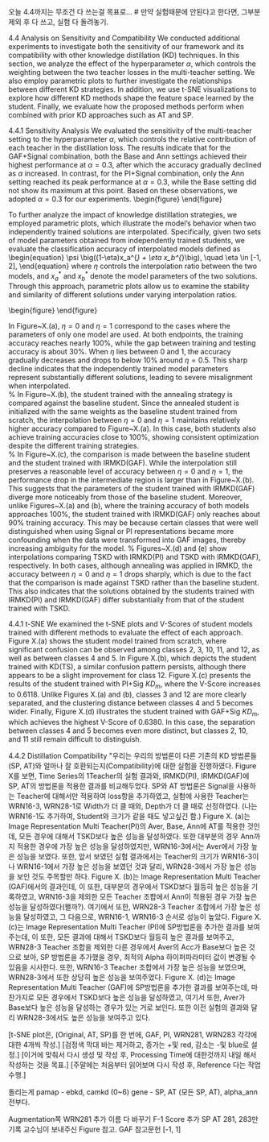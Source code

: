 오늘 4.4까지는 무조건 다 쓰는걸 목표로... # 만약 실험때문에 안된다고 한다면, 그부분제외 후 다 쓰고, 실험 다 돌려놓기.

4.4 Analysis on Sensitivity and Compatibility
We conducted additional experiments to investigate both the sensitivity of our framework and its compatibility with other knowledge distillation (KD) techniques. In this section, we analyze the effect of the hyperparameter $\alpha$, which controls the weighting between the two teacher losses in the multi-teacher setting. We also employ parametric plots to further investigate the relationships between different KD strategies. In addition, we use t-SNE visualizations to explore how different KD methods shape the feature space learned by the student. Finally, we evaluate how the proposed methods perform when combined with prior KD approaches such as AT and SP.

4.4.1 Sensitivity Analysis
We evaluated the sensitivity of the multi-teacher setting to the hyperparameter $\alpha$, which controls the relative contribution of each teacher in the distillation loss. The results indicate that for the GAF+Signal combination, both the Base and Ann settings achieved their highest performance at $\alpha=0.3$, after which the accuracy gradually declined as $\alpha$ increased. In contrast, for the PI+Signal combination, only the Ann setting reached its peak performance at $\alpha=0.3$, while the Base setting did not show its maximum at this point. Based on these observations, we adopted $\alpha=0.3$ for our experiments.
\begin{figure}
\end{figure}

To further analyze the impact of knowledge distillation strategies, we employed parametric plots, which illustrate the model’s behavior when two independently trained solutions are interpolated. Specifically, given two sets of model parameters obtained from independently trained students, we evaluate the classification accuracy of interpolated models defined as  
\begin{equation}
\psi \big((1-\eta)x_a^{*} + \eta x_b^{*}\big), \quad \eta \in [-1, 2],
\end{equation}
where $\eta$ controls the interpolation ratio between the two models, and $x_a^{*}$ and $x_b^{*}$ denote the model parameters of the two solutions. Through this approach, parametric plots allow us to examine the stability and similarity of different solutions under varying interpolation ratios.

\begin{figure}
\end{figure}


In Figure~X.(a), $\eta = 0$ and $\eta = 1$ correspond to the cases where the parameters of only one model are used. At both endpoints, the training accuracy reaches nearly 100\%, while the gap between training and testing accuracy is about 30\%. When $\eta$ lies between 0 and 1, the accuracy gradually decreases and drops to below 10\% around $\eta = 0.5$. This sharp decline indicates that the independently trained model parameters represent substantially different solutions, leading to severe misalignment when interpolated.  
%
In Figure~X.(b), the student trained with the annealing strategy is compared against the baseline student. Since the annealed student is initialized with the same weights as the baseline student trained from scratch, the interpolation between $\eta = 0$ and $\eta = 1$ maintains relatively higher accuracy compared to Figure~X.(a). In this case, both students also achieve training accuracies close to 100\%, showing consistent optimization despite the different training strategies.  
%
In Figure~X.(c), the comparison is made between the baseline student and the student trained with IRMKD(GAF). While the interpolation still preserves a reasonable level of accuracy between $\eta = 0$ and $\eta = 1$, the performance drop in the intermediate region is larger than in Figure~X.(b). This suggests that the parameters of the student trained with IRMKD(GAF) diverge more noticeably from those of the baseline student. Moreover, unlike Figures~X.(a) and (b), where the training accuracy of both models approaches 100\%, the student trained with IRMKD(GAF) only reaches about 90\% training accuracy. This may be because certain classes that were well distinguished when using Signal or PI representations became more confounding when the data were transformed into GAF images, thereby increasing ambiguity for the model.
%
Figures~X.(d) and (e) show interpolations comparing TSKD with IRMKD(PI) and TSKD with IRMKD(GAF), respectively. In both cases, although annealing was applied in IRMKD, the accuracy between $\eta = 0$ and $\eta = 1$ drops sharply, which is due to the fact that the comparison is made against TSKD rather than the baseline student. This also indicates that the solutions obtained by the students trained with IRMKD(PI) and IRMKD(GAF) differ substantially from that of the student trained with TSKD.


4.4.1 t-SNE
We examined the t-SNE plots and V-Scores of student models trained with different methods to evaluate the effect of each approach. Figure X.(a) shows the student model trained from scratch, where significant confusion can be observed among classes 2, 3, 10, 11, and 12, as well as between classes 4 and 5. In Figure X.(b), which depicts the student trained with KD(TS), a similar confusion pattern persists, although there appears to be a slight improvement for class 12. Figure X.(c) presents the results of the student trained with PI+Sig $KD_m$, where the V-Score increases to 0.6118. Unlike Figures X.(a) and (b), classes 3 and 12 are more clearly separated, and the clustering distance between classes 4 and 5 becomes wider. Finally, Figure X.(d) illustrates the student trained with GAF+Sig $KD_m$, which achieves the highest V-Score of 0.6380. In this case, the separation between classes 4 and 5 becomes even more distinct, but classes 2, 10, and 11 still remain difficult to distinguish.



4.4.2 Distillation Compatibility
"우리는 우리의 방법론이 다른 기존의 KD 방법론들(SP, AT)와 얼마나 잘 호환되는지(Compatibility)에 대한 실험을 진행하였다. Figure X를 보면, Time Series의 1Teacher의 실험 결과와, IRMKD(PI), IRMKD(GAF)에 SP, AT의 방법론을 적용한 결과를 비교해두었다. SP와 AT 방법론은 Signal을 사용하는 Teacher에 대해서만 적용하여 loss항을 추가하였고, 실험에 사용한 Teacher는 WRN16-3, WRN28-1로 Width가 더 클 때와, Depth가 더 클 때로 선정하였다. (나는 WRN16-1도 추가하여, Student와 크기가 같을 때도 넣고싶긴 함.) Figure X. (a)는 Image Representation Multi Teacher(PI)의 Aver, Base, Ann에 AT를 적용한 것인데, 모든 경우에 대해서 TSKD보다 높은 성능을 달성하였다. 또한 대부분의 경우 Ann까지 적용한 경우에 가장 높은 성능을 달성하였지만, WRN16-3에서는 Aver에서 가장 높은 성능을 보였다. 또한, 앞서 보였던 실험 결과에서는 Teacher의 크기가 WRN16-3이나 WRN16-1에서 가장 높은 성능을 보였던 것과 달리, WRN28-3에서 가장 높은 성능을 보인 것도 주목할만 하다.
Figure X. (b)는 Image Representation Multi Teacher (GAF)에서의 결과인데, 이 또한, 대부분의 경우에서 TSKD보다 월등히 높은 성능을 기록하였고, WRN16-3을 제외한 모든 Teacher 조합에서 Ann이 적용된 경우 가장 높은 성능을 달성하였다(왤까?). 여기에서 또한, WRN28-3 Teacher 조합에서 가장 높은 성능을 달성하였고, 그 다음으로, WRN16-1, WRN16-3 순서로 성능이 높았다.
Figure X. (c)는 Image Representation Multi Teacher (PI)에 SP방법론을 추가한 결과를 보여주는데, 이 또한, 모든 결과에 대해서 TSKD보다 월등히 높은 결과를 보여주고, WRN28-3 Teacher 조합을 제외한 다른 경우에서 Aver의 Acc가 Base보다 높은 것으로 보아, SP 방법론을 추가했을 경우, 최적의 Alpha 하이퍼파라미터 값이 변경될 수 있음을 시사한다. 또한, WRN16-3 Teacher 조합에서 가장 높은 성능을 보였으며, WRN28-3에서 또한 상당히 높은 성능을 보여주었다. 
Figure X. (d)는 Image Representation Multi Teacher (GAF)에 SP방법론을 추가한 결과를 보여주는데, 마찬가지로 모든 경우에서 TSKD보다 높은 성능을 달성하였고, 여기서 또한, Aver가 Base보다 높은 성능을 달성하는 경우가 있는 거로 보인다. 또한 이전 실험의 결과와 달리 WRN28-3에서도 높은 성능을 보여주고 있다.

[t-SNE plot은, (Original, AT, SP)를 한 번에, GAF, PI, WRN281, WRN283 각각에 대한 4개씩 작성.]
[검정색 막대 바는 제거하고, 증가는 +및 red, 감소는 -및 blue로 설정.]
[이거에 맞춰서 다시 생성 및 작성 후, Processing Time에 대한것까지 내일 해서 작성하는 것을 목표.]
[주말에는 처음부터 읽어보며 다시 작성 후, Reference 다는 작업 수행.]









돌리는게
pamap - ebkd, camkd (0~6)
gene - SP, AT (모든 SP, AT), alpha_ann 전부다.

Augmentation쪽 WRN281 추가
이름 다 바꾸기
F-1 Score 추가
SP AT 281, 283만 기록 교수님이 보내주신 Figure 참고.
GAF 참고문헌 [-1, 1]